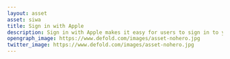 ```yaml
---
layout: asset
asset: siwa
title: Sign in with Apple
description: Sign in with Apple makes it easy for users to sign in to your apps and websites using their Apple ID.
opengraph_image: https://www.defold.com/images/asset-nohero.jpg
twitter_image: https://www.defold.com/images/asset-nohero.jpg
---
```

